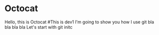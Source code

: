 # Octocat
Hello, this is Octocat #This is dev1
I'm going to show you how I use git bla bla bla bla
Let's start with git initc
